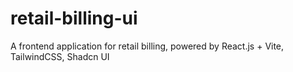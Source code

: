 # retail-billing-ui
A frontend application for retail billing, powered by React.js + Vite, TailwindCSS, Shadcn UI
